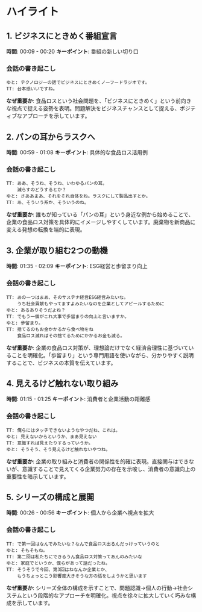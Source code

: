 # ハイライト

## 1. ビジネスにときめく番組宣言
**時間**: 00:09 - 00:20
**キーポイント**: 番組の新しい切り口

### 会話の書き起こし
```
ゆと: テクノロジーの話でビジネスにときめくノーフードラジオです。
TT: 台本感いいですね。
```

**なぜ重要か**: 食品ロスという社会問題を、「ビジネスにときめく」という前向きな視点で捉える姿勢を表明。問題解決をビジネスチャンスとして捉える、ポジティブなアプローチを示しています。

## 2. パンの耳からラスクへ
**時間**: 00:59 - 01:08
**キーポイント**: 具体的な食品ロス活用例

### 会話の書き起こし
```
TT: ああ、そうね、そうね、いわゆるパンの耳。
    減らすのどうするとか？
ゆと: さああまあ、それをそれ自体をね。ラスクにして製品出すとか。
TT: あ、そういう系か、そういうのね。
```

**なぜ重要か**: 誰もが知っている「パンの耳」という身近な例から始めることで、企業の食品ロス対策を具体的にイメージしやすくしています。廃棄物を新商品に変える発想の転換を端的に表現。

## 3. 企業が取り組む2つの動機
**時間**: 01:35 - 02:09
**キーポイント**: ESG経営と歩留まり向上

### 会話の書き起こし
```
TT: あの一つはまあ、そのサステナ経営ESG経営みたいな。
    うち社会貢献もやってますよみたいなのを企業としてアピールするために
ゆと: あるありそうだよね？
TT: でもう一個がこれ大事で歩留まりの向上と言いますか。
ゆと: 歩留まり。
TT: 捨てるのもお金かかるから食べ物をね
    食品ロス減ればその捨てるためにかかるお金も減る。
```

**なぜ重要か**: 企業の食品ロス対策が、理想論だけでなく経済合理性に基づいていることを明確化。「歩留まり」という専門用語を使いながら、分かりやすく説明することで、ビジネスの本質を伝えています。

## 4. 見えるけど触れない取り組み
**時間**: 01:15 - 01:25
**キーポイント**: 消費者と企業活動の距離感

### 会話の書き起こし
```
TT: 俺らにはタッチできないようなやつだね、これは。
ゆと: 見えないからというか、まあ見えない
TT: 意識すれば見えたりするっていうか。
ゆと: そうそう、そう見えるけど触れないやつね。
```

**なぜ重要か**: 企業の取り組みと消費者の関係性を的確に表現。直接関与はできないが、意識することで見えてくる企業努力の存在を示唆し、消費者の意識向上の重要性を暗示しています。

## 5. シリーズの構成と展開
**時間**: 00:26 - 00:56
**キーポイント**: 個人から企業へ視点を拡大

### 会話の書き起こし
```
TT: で第一回はなんでみたいな？なんで食品ロス出るんだっけっていうのと
ゆと: そもそもね。
TT: 第二回は私たちにできるうん食品ロス対策ってあんのみたいな
ゆと: 家庭でというか、僕らがあって話だったね。
TT: そうそうで今回、第3回はねなんか企業とか、
    もうちょっとこう影響度大きそうな方の話をしようかと思います
```

**なぜ重要か**: シリーズ全体の構成を示すことで、問題認識→個人の行動→社会システムという段階的なアプローチを明確化。視点を徐々に拡大していく巧みな構成を示しています。